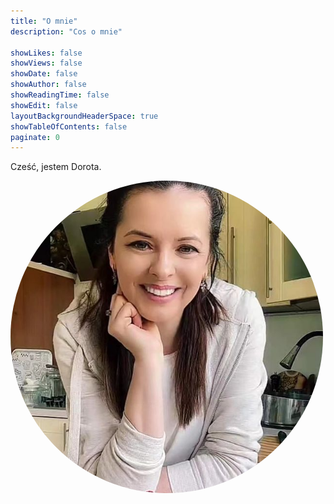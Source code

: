 ```yaml
---
title: "O mnie"
description: "Cos o mnie"

showLikes: false
showViews: false
showDate: false
showAuthor: false
showReadingTime: false
showEdit: false
layoutBackgroundHeaderSpace: true
showTableOfContents: false
paginate: 0
---
```


Cześć, jestem Dorota.

<style>

.image-cropper {
    width: 500px;
    height: 500px;
    position: relative;
    overflow: hidden;
    border-radius: 50%;
}

.profile-pic {
  display: inline;
  margin: 0 auto;
  margin-left: 0%; //centers the image
  height: 100%;
  width: auto;
}

</style>


<div class="image-cropper">
    <img src="about_photo.jpeg" alt="avatar" class="profile-pic">
</div>
